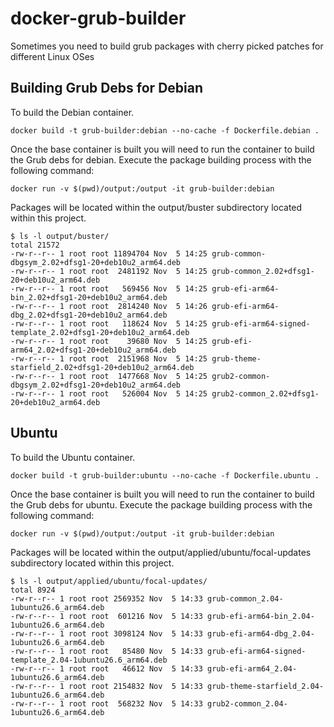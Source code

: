 # docker-grub-builder

Sometimes you need to build grub packages with cherry picked patches for different Linux OSes

## Building Grub Debs for Debian

To build the Debian container.

```
docker build -t grub-builder:debian --no-cache -f Dockerfile.debian .
```

Once the base container is built you will need to run the container to build the Grub debs for debian.
Execute the package building process with the following command:

```
docker run -v $(pwd)/output:/output -it grub-builder:debian
```

Packages will be located within the output/buster subdirectory located within this project.

```
$ ls -l output/buster/
total 21572
-rw-r--r-- 1 root root 11894704 Nov  5 14:25 grub-common-dbgsym_2.02+dfsg1-20+deb10u2_arm64.deb
-rw-r--r-- 1 root root  2481192 Nov  5 14:25 grub-common_2.02+dfsg1-20+deb10u2_arm64.deb
-rw-r--r-- 1 root root   569456 Nov  5 14:25 grub-efi-arm64-bin_2.02+dfsg1-20+deb10u2_arm64.deb
-rw-r--r-- 1 root root  2814240 Nov  5 14:26 grub-efi-arm64-dbg_2.02+dfsg1-20+deb10u2_arm64.deb
-rw-r--r-- 1 root root   118624 Nov  5 14:25 grub-efi-arm64-signed-template_2.02+dfsg1-20+deb10u2_arm64.deb
-rw-r--r-- 1 root root    39680 Nov  5 14:25 grub-efi-arm64_2.02+dfsg1-20+deb10u2_arm64.deb
-rw-r--r-- 1 root root  2151968 Nov  5 14:25 grub-theme-starfield_2.02+dfsg1-20+deb10u2_arm64.deb
-rw-r--r-- 1 root root  1477668 Nov  5 14:25 grub2-common-dbgsym_2.02+dfsg1-20+deb10u2_arm64.deb
-rw-r--r-- 1 root root   526004 Nov  5 14:25 grub2-common_2.02+dfsg1-20+deb10u2_arm64.deb
```


## Ubuntu
To build the Ubuntu container.

```
docker build -t grub-builder:ubuntu --no-cache -f Dockerfile.ubuntu .
```

Once the base container is built you will need to run the container to build the Grub debs for ubuntu.
Execute the package building process with the following command:

```
docker run -v $(pwd)/output:/output -it grub-builder:debian
```

Packages will be located within the output/applied/ubuntu/focal-updates subdirectory located within this project.

```
$ ls -l output/applied/ubuntu/focal-updates/
total 8924
-rw-r--r-- 1 root root 2569352 Nov  5 14:33 grub-common_2.04-1ubuntu26.6_arm64.deb
-rw-r--r-- 1 root root  601216 Nov  5 14:33 grub-efi-arm64-bin_2.04-1ubuntu26.6_arm64.deb
-rw-r--r-- 1 root root 3098124 Nov  5 14:33 grub-efi-arm64-dbg_2.04-1ubuntu26.6_arm64.deb
-rw-r--r-- 1 root root   85480 Nov  5 14:33 grub-efi-arm64-signed-template_2.04-1ubuntu26.6_arm64.deb
-rw-r--r-- 1 root root   46612 Nov  5 14:33 grub-efi-arm64_2.04-1ubuntu26.6_arm64.deb
-rw-r--r-- 1 root root 2154832 Nov  5 14:33 grub-theme-starfield_2.04-1ubuntu26.6_arm64.deb
-rw-r--r-- 1 root root  568232 Nov  5 14:33 grub2-common_2.04-1ubuntu26.6_arm64.deb
```
